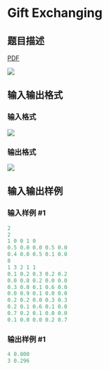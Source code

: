 # Gift Exchanging

## 题目描述

[problemUrl]: https://uva.onlinejudge.org/index.php?option=com_onlinejudge&Itemid=8&category=16&page=show_problem&problem=1358

[PDF](https://uva.onlinejudge.org/external/104/p10417.pdf)

![](https://cdn.luogu.com.cn/upload/vjudge_pic/UVA10417/bede3c9c1647bbbbd9e07ef3daad5c04452033c3.png)

## 输入输出格式

### 输入格式

![](https://cdn.luogu.com.cn/upload/vjudge_pic/UVA10417/0b67a04d5f6db6e79ea4528f7bc16328e9034e7f.png)

### 输出格式

![](https://cdn.luogu.com.cn/upload/vjudge_pic/UVA10417/62a6f110c9bd8f3ac6013e70f4a30ead8a026c1d.png)

## 输入输出样例

### 输入样例 #1

```cpp
2
2
1 0 0 1 0
0.5 0.0 0.0 0.5 0.0
0.4 0.0 0.5 0.1 0.0
8
1 3 2 1 1
0.1 0.2 0.3 0.2 0.2
0.0 0.8 0.2 0.0 0.0
0.3 0.0 0.1 0.6 0.0
0.0 0.9 0.1 0.0 0.0
0.2 0.2 0.0 0.3 0.3
0.2 0.1 0.6 0.1 0.0
0.7 0.2 0.1 0.0 0.0
0.1 0.0 0.0 0.2 0.7
```


### 输出样例 #1

```cpp
4 0.800
3 0.296
```


